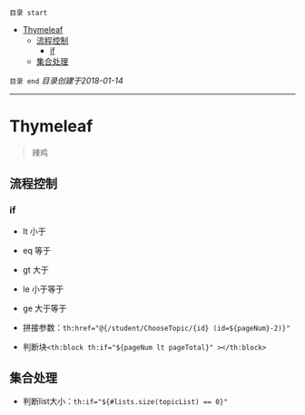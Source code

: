 `目录 start`
 
- [Thymeleaf](#thymeleaf)
    - [流程控制](#流程控制)
        - [if](#if)
    - [集合处理](#集合处理)

`目录 end` *目录创建于2018-01-14*
****************************************
# Thymeleaf
> 辣鸡

## 流程控制
### if
- lt 小于 
- eq 等于
- gt 大于
- le 小于等于
- ge 大于等于

- 拼接参数：`th:href="@{/student/ChooseTopic/{id} (id=${pageNum}-2)}"`
- 判断块`<th:block th:if="${pageNum lt pageTotal}" ></th:block>`


## 集合处理

- 判断list大小：`th:if="${#lists.size(topicList) == 0}"`
